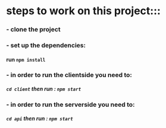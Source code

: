 # steps to work on this project:::

### - clone the project
### - set up the dependencies:
#### run `npm install`
### - in order to run the clientside you need to:
##### `cd client` then run : `npm start`
### - in order to run the serverside you need to: 
##### `cd api` then run : `npm start`
